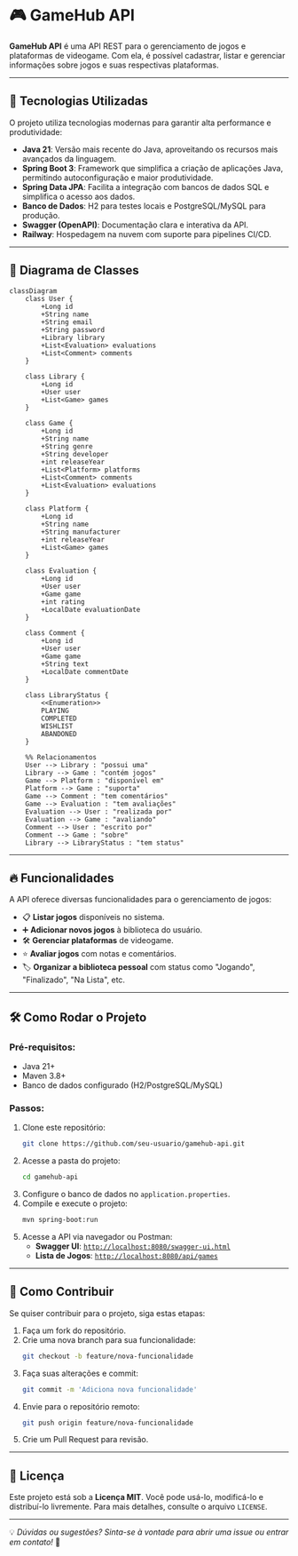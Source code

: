 # 🎮 GameHub API

**GameHub API** é uma API REST para o gerenciamento de jogos e plataformas de videogame. Com ela, é possível cadastrar, listar e gerenciar informações sobre jogos e suas respectivas plataformas.

---

## 🚀 Tecnologias Utilizadas

O projeto utiliza tecnologias modernas para garantir alta performance e produtividade:

- **Java 21**: Versão mais recente do Java, aproveitando os recursos mais avançados da linguagem.
- **Spring Boot 3**: Framework que simplifica a criação de aplicações Java, permitindo autoconfiguração e maior produtividade.
- **Spring Data JPA**: Facilita a integração com bancos de dados SQL e simplifica o acesso aos dados.
- **Banco de Dados**: H2 para testes locais e PostgreSQL/MySQL para produção.
- **Swagger (OpenAPI)**: Documentação clara e interativa da API.
- **Railway**: Hospedagem na nuvem com suporte para pipelines CI/CD.

---

## 📌 Diagrama de Classes  

```mermaid
classDiagram
    class User {
        +Long id
        +String name
        +String email
        +String password
        +Library library
        +List<Evaluation> evaluations
        +List<Comment> comments
    }

    class Library {
        +Long id
        +User user
        +List<Game> games
    }

    class Game {
        +Long id
        +String name
        +String genre
        +String developer
        +int releaseYear
        +List<Platform> platforms
        +List<Comment> comments
        +List<Evaluation> evaluations
    }

    class Platform {
        +Long id
        +String name
        +String manufacturer
        +int releaseYear
        +List<Game> games
    }

    class Evaluation {
        +Long id
        +User user
        +Game game
        +int rating
        +LocalDate evaluationDate
    }

    class Comment {
        +Long id
        +User user
        +Game game
        +String text
        +LocalDate commentDate
    }

    class LibraryStatus {
        <<Enumeration>>
        PLAYING
        COMPLETED
        WISHLIST
        ABANDONED
    }

    %% Relacionamentos
    User --> Library : "possui uma"
    Library --> Game : "contém jogos"
    Game --> Platform : "disponível em"
    Platform --> Game : "suporta"
    Game --> Comment : "tem comentários"
    Game --> Evaluation : "tem avaliações"
    Evaluation --> User : "realizada por"
    Evaluation --> Game : "avaliando"
    Comment --> User : "escrito por"
    Comment --> Game : "sobre"
    Library --> LibraryStatus : "tem status"
```

---

## 🔥 Funcionalidades

A API oferece diversas funcionalidades para o gerenciamento de jogos:

- 📋 **Listar jogos** disponíveis no sistema.
- ➕ **Adicionar novos jogos** à biblioteca do usuário.
- 🛠 **Gerenciar plataformas** de videogame.
- ⭐ **Avaliar jogos** com notas e comentários.
- 🏷 **Organizar a biblioteca pessoal** com status como "Jogando", "Finalizado", "Na Lista", etc.

---

## 🛠 Como Rodar o Projeto

### Pré-requisitos:
- Java 21+
- Maven 3.8+
- Banco de dados configurado (H2/PostgreSQL/MySQL)

### Passos:
1. Clone este repositório:
   ```sh
   git clone https://github.com/seu-usuario/gamehub-api.git
   ```
2. Acesse a pasta do projeto:
   ```sh
   cd gamehub-api
   ```
3. Configure o banco de dados no `application.properties`.
4. Compile e execute o projeto:
   ```sh
   mvn spring-boot:run
   ```
5. Acesse a API via navegador ou Postman:
   - **Swagger UI**: [`http://localhost:8080/swagger-ui.html`](http://localhost:8080/swagger-ui.html)
   - **Lista de Jogos**: [`http://localhost:8080/api/games`](http://localhost:8080/api/games)

---

## 🤝 Como Contribuir

Se quiser contribuir para o projeto, siga estas etapas:

1. Faça um fork do repositório.
2. Crie uma nova branch para sua funcionalidade:
   ```sh
   git checkout -b feature/nova-funcionalidade
   ```
3. Faça suas alterações e commit:
   ```sh
   git commit -m 'Adiciona nova funcionalidade'
   ```
4. Envie para o repositório remoto:
   ```sh
   git push origin feature/nova-funcionalidade
   ```
5. Crie um Pull Request para revisão.

---

## 📜 Licença

Este projeto está sob a **Licença MIT**. Você pode usá-lo, modificá-lo e distribuí-lo livremente. Para mais detalhes, consulte o arquivo `LICENSE`.

---

💡 *Dúvidas ou sugestões? Sinta-se à vontade para abrir uma issue ou entrar em contato!* 🚀

